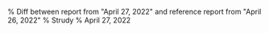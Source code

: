 % Diff between report from "April 27, 2022" and reference report from "April 26, 2022"
% Strudy
% April 27, 2022


